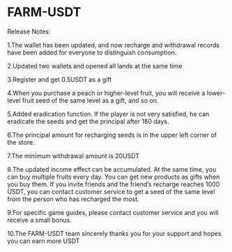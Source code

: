 # FARM-USDT
Release Notes:

1.The wallet has been updated, and now recharge and withdrawal records have been added for everyone to distinguish consumption.

2.Updated two wallets and opened all lands at the same time

3.Register and get 0.5USDT as a gift

4.When you purchase a peach or higher-level fruit, you will receive a lower-level fruit seed of the same level as a gift, and so on.

5.Added eradication function. If the player is not very satisfied, he can eradicate the seeds and get the principal after 180 days.

6.The principal amount for recharging seeds is in the upper left corner of the store.

7.The minimum withdrawal amount is 20USDT

8.The updated income effect can be accumulated. At the same time, you can buy multiple fruits every day. You can get new products as gifts when you buy them. If you invite friends and the friend’s recharge reaches 1000 USDT, you can contact customer service to get a seed of the same level from the person who has recharged the most.

9.For specific game guides, please contact customer service and you will receive a small bonus.

10.The FARM-USDT team sincerely thanks you for your support and hopes you can earn more USDT
